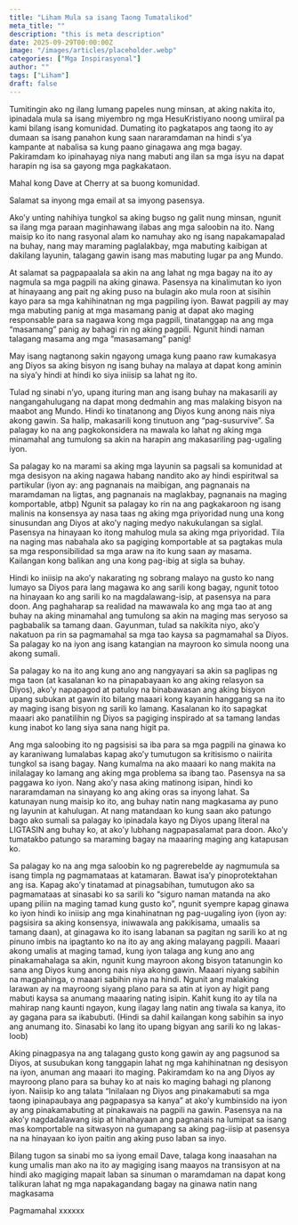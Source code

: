 ```yaml
---
title: "Liham Mula sa isang Taong Tumatalikod"
meta_title: ""
description: "this is meta description"
date: 2025-09-29T00:00:00Z
image: "/images/articles/placeholder.webp"
categories: ["Mga Inspirasyonal"]
author: ""
tags: ["Liham"]
draft: false
---
```


Tumitingin ako ng ilang lumang papeles nung minsan, at aking nakita ito, ipinadala mula sa isang miyembro ng mga HesuKristiyano noong umiiral pa kami bilang isang komunidad. Dumating ito pagkatapos ang taong ito ay dumaan sa isang panahon kung saan nararamdaman na hindi s’ya kampante at nabalisa sa kung paano ginagawa ang mga bagay. Pakiramdam ko ipinahayag niya nang mabuti ang ilan sa mga isyu na dapat harapin ng isa sa gayong mga pagkakataon.  
  
  
Mahal kong Dave at Cherry at sa buong komunidad.  
  
Salamat sa inyong mga email at sa imyong pasensya.  
  
Ako’y unting nahihiya tungkol sa aking bugso ng galit nung minsan, ngunit sa ilang mga paraan maginhawang ilabas ang mga saloobin na ito. Nang maisip ko ito nang rasyonal alam ko namuhay ako ng isang napakamapalad na buhay, nang may maraming paglalakbay, mga mabuting kaibigan at dakilang layunin, talagang gawin isang mas mabuting lugar pa ang Mundo.  
  
At salamat sa pagpapaalala sa akin na ang lahat ng mga bagay na ito ay nagmula sa mga pagpili na aking ginawa. Pasensya na kinalimutan ko iyon at hinayaang ang pait ng aking puso na bulagin ako mula roon at sisihin kayo para sa mga kahihinatnan ng mga pagpiling iyon. Bawat pagpili ay may mga mabuting panig at mga masamang panig at dapat ako maging responsable para sa nagawa kong mga pagpili, tinatanggap na ang mga “masamang” panig ay bahagi rin ng aking pagpili. Ngunit hindi naman talagang masama ang mga “masasamang” panig!  
  
May isang nagtanong sakin ngayong umaga kung paano raw kumakasya ang Diyos sa aking bisyon ng isang buhay na malaya at dapat kong aminin na siya’y hindi at hindi ko siya iniisip sa lahat ng ito.  
  
Tulad ng sinabi n’yo, upang ituring man ang isang buhay na makasarili ay nangangahulugang na dapat mong dedmahin ang mas malaking bisyon na maabot ang Mundo. Hindi ko tinatanong ang Diyos kung anong nais niya akong gawin. Sa halip, makasarili kong tinutuon ang “pag-susurvive”. Sa palagay ko na ang pagkokonsidera na mawala ko lahat ng aking mga minamahal ang tumulong sa akin na harapin ang makasariling pag-ugaling iyon.  
  
Sa palagay ko na marami sa aking mga layunin sa pagsali sa komunidad at mga desisyon na aking nagawa habang nandito ako ay hindi espiritwal sa partikular (iyon ay: ang pagnanais na maibigan, ang pagnanais na maramdaman na ligtas, ang pagnanais na maglakbay, pagnanais na maging komportable, atbp) Ngunit sa palagay ko rin na ang pagkakaroon ng isang malinis na konsensya ay nasa taas ng aking mga priyoridad nung una kong sinusundan ang Diyos at ako’y naging medyo nakukulangan sa siglal. Pasensya na hinayaan ko itong mahulog mula sa aking mga priyoridad. Tila na naging mas nabahala ako sa pagiging komportable at sa pagtakas mula sa mga responsibilidad sa mga araw na ito kung saan ay masama. Kailangan kong balikan ang una kong pag-ibig at sigla sa buhay.  
  
Hindi ko iniisip na ako’y nakarating ng sobrang malayo na gusto ko nang lumayo sa Diyos para lang magawa ko ang sarili kong bagay, ngunit totoo na hinayaan ko ang sarili ko na magdalawang-isip, at pasensya na para doon. Ang paghaharap sa realidad na mawawala ko ang mga tao at ang buhay na aking minamahal ang tumulong sa akin na maging mas seryoso sa pagbabalik sa tamang daan. Gayunman, tulad sa nakikita niyo, ako’y nakatuon pa rin sa pagmamahal sa mga tao kaysa sa pagmamahal sa Diyos. Sa palagay ko na iyon ang isang katangian na mayroon ko simula noong una akong sumali.  
  
Sa palagay ko na ito ang kung ano ang nangyayari sa akin sa paglipas ng mga taon (at kasalanan ko na pinapabayaan ko ang aking relasyon sa Diyos), ako’y napapagod at patuloy na binabawasan ang aking bisyon upang subukan at gawin ito bilang maaari kong kayanin hanggang sa na ito ay maging isang bisyon ng sarili ko lamang. Kasalanan ko ito sapagkat maaari ako panatilihin ng Diyos sa pagiging inspirado at sa tamang landas kung inabot ko lang siya sana nang higit pa.  
  
Ang mga saloobing ito ng pagsisisi sa iba para sa mga pagpili na ginawa ko ay karaniwang lumalabas kapag ako’y tumutugon sa kritisismo o naiirita tungkol sa isang bagay. Nang kumalma na ako maaari ko nang makita na inilalagay ko lamang ang aking mga problema sa ibang tao. Pasensya na sa paggawa ko iyon. Nang ako’y nasa aking matinong isipan, hindi ko nararamdaman na sinayang ko ang aking oras sa inyong lahat. Sa katunayan nung maisip ko ito, ang buhay natin nang magkasama ay puno ng layunin at kahulugan. At nang matandaan ko kung saan ako patungo bago ako sumali sa palagay ko ipinadala kayo ng Diyos upang literal na LIGTASIN ang buhay ko, at ako’y lubhang nagpapasalamat para doon. Ako’y tumatakbo patungo sa maraming bagay na maaaring maging ang katapusan ko.  
  
Sa palagay ko na ang mga saloobin ko ng pagrerebelde ay nagmumula sa isang timpla ng pagmamataas at katamaran. Bawat isa’y pinoprotektahan ang isa. Kapag ako’y tinatamad at pinagsabihan, tumutugon ako sa pagmamataas at sinasabi ko sa sarili ko “siguro naman matanda na ako upang piliin na maging tamad kung gusto ko”, ngunit syempre kapag ginawa ko iyon hindi ko iniisip ang mga kinahinatnan ng pag-uugaling iyon (iyon ay: pagsisira sa aking konsensya, iniwawala ang pakikisama, umaalis sa tamang daan), at ginagawa ko ito isang labanan sa pagitan ng sarili ko at ng pinuno imbis na ipagtanto ko na ito ay ang aking malayang pagpili. Maaari akong umalis at maging tamad, kung iyon talaga ang kung ano ang pinakamahalaga sa akin, ngunit kung mayroon akong bisyon tatanungin ko sana ang Diyos kung anong nais niya akong gawin. Maaari niyang sabihin na magpahinga, o maaari sabihin niya na hindi. Ngunit ang malaking larawan ay na mayroong siyang plano para sa atin at iyon ay higit pang mabuti kaysa sa anumang maaaring nating isipin. Kahit kung ito ay tila na mahirap nang kaunti ngayon, kung ilagay lang natin ang tiwala sa kanya, ito ay gagana para sa ikabubuti. (Hindi sa dahil kailangan kong sabihin sa inyo ang anumang ito. Sinasabi ko lang ito upang bigyan ang sarili ko ng lakas-loob)  
  
Aking pinagpasya na ang talagang gusto kong gawin ay ang pagsunod sa Diyos, at susubukan kong tanggapin lahat ng mga kahihinatnan ng desisyon na iyon, anuman ang maaari ito maging. Pakiramdam ko na ang Diyos ay mayroong plano para sa buhay ko at nais ko maging bahagi ng planong iyon. Naiisip ko ang talata “Inilalaan ng Diyos ang pinakamabuti sa mga taong ipinapaubaya ang pagpapasya sa kanya” at ako’y kumbinsido na iyon ay ang pinakamabuting at pinakawais na pagpili na gawin. Pasensya na na ako’y nagdadalawang isip at hinahayaan ang pagnanais na lumipat sa isang mas komportable na sitwasyon na gumapang sa aking pag-iisip at pasensya na na hinayaan ko iyon paitin ang aking puso laban sa inyo.  
  
Bilang tugon sa sinabi mo sa iyong email Dave, talaga kong inaasahan na kung umalis man ako na ito ay magiging isang maayos na transisyon at na hindi ako magiging mapait laban sa sinuman o maramdaman na dapat kong talikuran lahat ng mga napakagandang bagay na ginawa natin nang magkasama  
  
Pagmamahal xxxxxx
